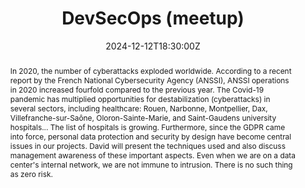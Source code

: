 ---
title: DevSecOps (meetup)

event: Meetup Café DevOps
event_url: https://www.meetup.com/fr-FR/cafe-devops-lyon/events/304877643/

location: Lyon (Meetup Café DevOps)
address:
  street: Zenika Lugdunum, 5 place Jules Ferry
  city: Lyon
  region: Auvergne-Rhone-Alpes
  postcode: '69006'
  country: France

summary: Meetup, special DevSecOps
abstract: "In 2020, the number of cyberattacks exploded worldwide. According to a recent report by the French National Cybersecurity Agency (ANSSI), ANSSI operations in 2020 increased fourfold compared to the previous year.

The Covid-19 pandemic has multiplied opportunities for destabilization (cyberattacks) in several sectors, including healthcare: Rouen, Narbonne, Montpellier, Dax, Villefranche-sur-Saône, Oloron-Sainte-Marie, and Saint-Gaudens university hospitals... The list of hospitals is growing.

Furthermore, since the GDPR came into force, personal data protection and security by design have become central issues in our projects.

David will present the techniques used and also discuss management awareness of these important aspects. Even when we are on a data center's internal network, we are not immune to intrusion. There is no such thing as zero risk."

date: "2024-12-12T18:30:00Z"
date_end: "2024-12-12T20:30:00Z"
all_day: false

publishDate: "2024-09-01T00:00:00Z"

authors: [David Aparicio]
tags: [Cybersecurity, DevSecOps, Security, SecurityByDesign]

featured: false

image:
  caption: 'Image credit: [**Unsplash**](https://unsplash.com/photos/a-group-of-people-in-a-room-with-a-projector-screen-1-aA2Fadydc)'
  focal_point: Right

links:
# - icon: file #th-list #list-alt
#   icon_pack: fas
#   name: Code
#   url: https://github.com/davidaparicio/devsecops-workshop/tree/conf/devfestnantes2024
- icon: binoculars
  icon_pack: fas
  name: Description
  url: https://www.meetup.com/fr-FR/cafe-devops-lyon/events/304877643/
# - icon: comments
#   icon_pack: fas
#   name: Feedback
#   url: https://openfeedback.io/devfestnantes24/2024-10-17/lasecuriteparoucommencerinstallparty #?hideHeader=true&forceColorScheme=dark
#- icon: file-alt
#  icon_pack: fas
#  name: Post
#  url: https://blog.ovhcloud.com/ovhcloud-at-touraine-tech/
url_code: ""
url_pdf: ""
url_slides: "talks/CafeDevOps2024_La_securite_des_la_conception.pdf"
url_video: ""

slides: ""
projects: []
---